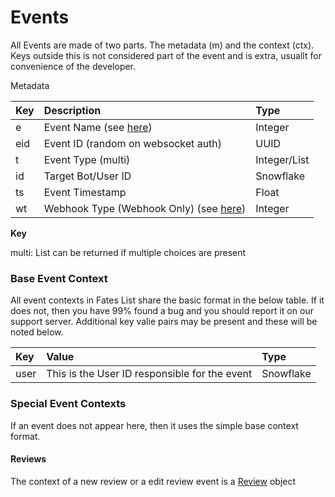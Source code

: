 # Events

All Events are made of two parts. The metadata (m) and the context (ctx). Keys outside this is not considered part of the event and is extra, usuallt for convenience of the developer.

Metadata

| Key | Description | Type |
| :--- | :--- | :--- |
| e | Event Name (see [here](https://github.com/Fates-List/FatesList/blob/cf339725f2f3082eae39dc03b67be8807a782efb/modules/models/enums.py#L59)) | Integer |
| eid | Event ID (random on websocket auth) | UUID |
| t | Event Type (multi) | Integer/List |
| id | Target Bot/User ID | Snowflake |
| ts | Event Timestamp | Float |
| wt | Webhook Type (Webhook Only) (see [here](https://github.com/Fates-List/FatesList/blob/cf339725f2f3082eae39dc03b67be8807a782efb/modules/models/enums.py#L14)) | Integer |

**Key** 

multi: List can be returned if multiple choices are present

### Base Event Context

All event contexts in Fates List share the basic format in the below table. If it does not, then you have 99% found a bug and you should report it on our support server. Additional key valie pairs may be present and these will be noted below.

| Key | Value | Type |
| :--- | :--- | :--- |
| user | This is the User ID responsible for the event | Snowflake |

### Special Event Contexts

If an event does not appear here, then it uses the simple base context format.

#### Reviews

The context of a new review or a edit review event is a [Review](structures/review.md) object
